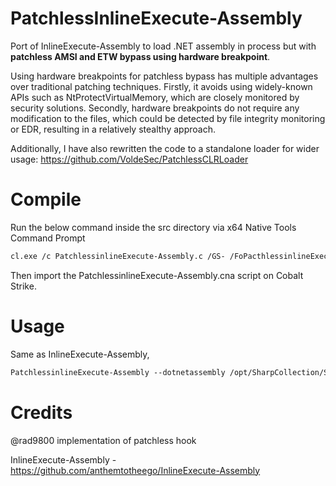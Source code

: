 # PatchlessInlineExecute-Assembly
Port of InlineExecute-Assembly to load .NET assembly in process but with **patchless AMSI and ETW bypass using hardware breakpoint**.

Using hardware breakpoints for patchless bypass has multiple advantages over traditional patching techniques. Firstly, it avoids using widely-known APIs such as NtProtectVirtualMemory, which are closely monitored by security solutions. Secondly, hardware breakpoints do not require any modification to the files, which could be  detected by file integrity monitoring or EDR, resulting in a relatively stealthy approach.

Additionally, I have also rewritten the code to a standalone loader for wider usage: https://github.com/VoldeSec/PatchlessCLRLoader

# Compile
Run the below command inside the src directory via x64 Native Tools Command Prompt
```texinfo
cl.exe /c PatchlessinlineExecute-Assembly.c /GS- /FoPacthlessinlineExecute-Assemblyx64.o
```
Then import the PatchlessinlineExecute-Assembly.cna script on Cobalt Strike.
# Usage
Same as InlineExecute-Assembly,
```texinfo
PatchlessinlineExecute-Assembly --dotnetassembly /opt/SharpCollection/Seatbelt.exe --amsi --etw --assemblyargs AntiVirus --mailslot
```


# Credits
@rad9800 implementation of patchless hook

InlineExecute-Assembly - <https://github.com/anthemtotheego/InlineExecute-Assembly>
